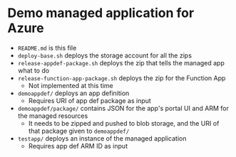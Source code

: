 # Demo managed application for Azure

* `README.md` is this file
* `deploy-base.sh` deploys the storage account for all the zips
* `release-appdef-package.sh` deploys the zip that tells the managed app what to do
* `release-function-app-package.sh` deploys the zip for the Function App
  * Not implemented at this time
* `demoappdef/` deploys an app definition
  * Requires URI of app def package as input
* `demoappdef/package/` contains JSON for the app's portal UI and ARM for the managed resources
  * It needs to be zipped and pushed to blob storage, and the URI of that package given to `demoappdef/`
* `testapp/` deploys an instance of the managed application
  * Requires app def ARM ID as input

